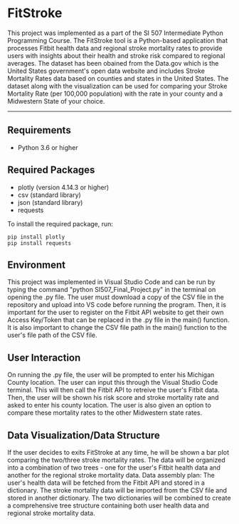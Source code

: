 # FitStroke

This project was implemented as a part of the SI 507 Intermediate Python Programming Course. The FitStroke tool is a Python-based application that processes Fitbit health data and regional stroke mortality rates to provide users with insights about their health and stroke risk compared to regional averages. The dataset has been obained from the Data.gov which is the United States government's open data website and includes Stroke Mortality Rates data based on counties and states in the United States. The dataset along with the visualization can be used for comparing your Stroke Mortality Rate (per 100,000 population) with the rate in your county and a Midwestern State of your choice.

---

## Requirements

- Python 3.6 or higher

## Required Packages

- plotly (version 4.14.3 or higher)
- csv (standard library)
- json (standard library)
- requests

To install the required package, run:

```
pip install plotly
pip install requests
```

## Environment
This project was implemented in Visual Studio Code and can be run by typing the command "python SI507_Final_Project.py" in the terminal on opening the .py file. The user must download a copy of the CSV file in the repository and upload into VS code before running the program. Then, it is important for the user to register on the Fitbit API website to get their own Access Key/Token that can be replaced in the .py file in the main() function. It is also important to change the CSV file path in the main() function to the user's file  path of the CSV file.

## User Interaction
On running the .py file, the user will be prompted to enter his Michigan County location. The user can input this through the Visual Studio Code terminal. This will then call the Fitbit API to retreive the user's Fitbit data. Then, the user will be shown his risk score and stroke mortality rate and asked to enter his county location. The user is also given an option to compare these mortality rates to the other Midwestern state rates.

## Data Visualization/Data Structure
If the user decides to exits FitStroke at any time, he will be shown a bar plot comparing the two/three stroke mortality rates. The data will be organized into a combination of two trees - one for the user's Fitbit health data and another for the regional stroke mortality data. 
Data assembly plan: The user's health data will be fetched from the Fitbit API and stored in a dictionary. The stroke mortality data will be imported from the CSV file and stored in another dictionary. The two dictionaries will be combined to create a comprehensive tree structure 
containing both user health data and regional stroke mortality data.

